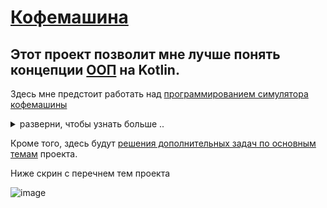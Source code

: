 # [Кофемашина](https://hyperskill.org/projects/67?track=18)

## Этот проект позволит мне лучше понять концепции [ООП](https://github.com/ILYA-NASA/System_design) на Kotlin. 

Здесь мне предстоит работать над [программированием симулятора кофемашины](https://github.com/ILYA-NASA/Coffee_Machine/tree/master/Coffee%20Machine)

<details>
<summary>разверни, чтобы узнать больше ..</summary>    
Кофемашина работает с кофе, молоком, сахаром и пластиковыми стаканчиками.    
Если что-то заканчивается, появляется уведомление.      
Можно приготовить три вида кофе: эспрессо, капучино и латте.     
Поскольку ничего не дается бесплатно, кофемашина также собирает деньги.    
</details>

Кроме того, здесь будут [решения дополнительных задач по основным темам](https://github.com/ILYA-NASA/Coffee_Machine/tree/master/Topics) проекта.  

Ниже скрин с перечнем тем проекта 

![image](https://user-images.githubusercontent.com/99810114/212481268-fc5e5dc6-9604-4ff5-a553-0145654ee10e.png)
